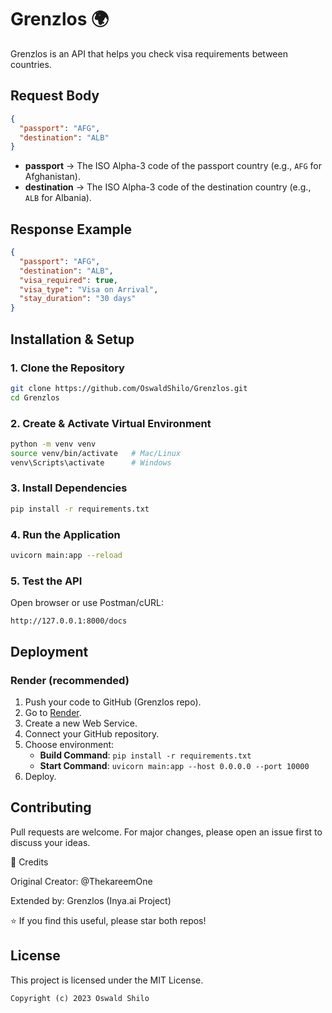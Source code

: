 
# Grenzlos 🌍

Grenzlos is an API that helps you check visa requirements between countries.

## Request Body
```json
{
  "passport": "AFG",
  "destination": "ALB"
}
```

- **passport** → The ISO Alpha-3 code of the passport country (e.g., `AFG` for Afghanistan).
- **destination** → The ISO Alpha-3 code of the destination country (e.g., `ALB` for Albania).

## Response Example
```json
{
  "passport": "AFG",
  "destination": "ALB",
  "visa_required": true,
  "visa_type": "Visa on Arrival",
  "stay_duration": "30 days"
}
```

## Installation & Setup

### 1. Clone the Repository
```bash
git clone https://github.com/OswaldShilo/Grenzlos.git
cd Grenzlos
```

### 2. Create & Activate Virtual Environment
```bash
python -m venv venv
source venv/bin/activate   # Mac/Linux
venv\Scripts\activate      # Windows
```

### 3. Install Dependencies
```bash
pip install -r requirements.txt
```

### 4. Run the Application
```bash
uvicorn main:app --reload
```

### 5. Test the API
Open browser or use Postman/cURL:

```
http://127.0.0.1:8000/docs
```

## Deployment

### Render (recommended)
1. Push your code to GitHub (Grenzlos repo).
2. Go to [Render](https://render.com).
3. Create a new Web Service.
4. Connect your GitHub repository.
5. Choose environment:
   - **Build Command**: `pip install -r requirements.txt`
   - **Start Command**: `uvicorn main:app --host 0.0.0.0 --port 10000`
6. Deploy.

## Contributing
Pull requests are welcome. For major changes, please open an issue first to discuss your ideas.

📧 Credits

Original Creator: @ThekareemOne

Extended by: Grenzlos (Inya.ai Project)

⭐ If you find this useful, please star both repos!

## License
This project is licensed under the MIT License.

```
Copyright (c) 2023 Oswald Shilo
